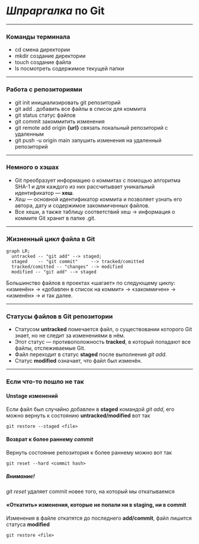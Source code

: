 # _Шпраргалка_ по Git

---

### Команды терминала

- cd смена директории
- mkdir создание директории
- touch создание файла
- ls посмотреть содержимое текущей папки
---
### Работа с репозиториями

- git init инициализировать git репозиторий
- git add . добавить все файлы в список для коммита
- git status статус файлов
- git commit закоммитить изменения
- git remote add origin __{url}__ связать локальный репозиторий с удаленным
- git push -u origin main запушить изменения на удаленный репозиторий
---
### Немного о хэшах

- Git преобразует информацию о коммитах с помощью алгоритма SHA-1 и для каждого из них рассчитывает уникальный идентификатор — __хеш__.
- _Хеш_ — основной идентификатор коммита и позволяет узнать его автора, дату и содержимое закоммиченных файлов.
- Все хеши, а также таблицу соответствий хеш → информация о коммите Git хранит в папке .git.
---
### Жизненный _цикл_ файла в __Git__
```mermaid
graph LR;
  untracked -- "git add" --> staged;
  staged    -- "git commit"     --> tracked/comitted
  tracked/comitted -- "changes" --> modified
  modified -- "git add" --> staged
```
Большинство файлов в проектах «шагает» по следующему циклу: «изменён» → «добавлен в список на коммит» → «закоммичен» → «изменён» → и так далее.

---
### Статусы файлов в Git репозитории
- Статусом __untracked__ помечается файл, о существовании которого Git знает, но не следит за изменениями в нём.
- Этот статус — противоположность __tracked__, в который попадают все файлы, отслеживаемые Git.
- Файл переходит в статус __staged__ после выполнения _git add_.
- Статус __modified__ означает, что файл был изменён.
---
### Если что-то пошло не так

#### Unstage изменений

Если файл был случайно добавлен в __staged__ командой _git add_, его можно вернуть к состоянию __untracked/modified__ вот так

```git
git restore --staged <file>
```

#### Возврат к более раннему _commit_

Вернуть состояние репозитория к более раннему можно вот так

```git
git reset --hard <commit hash>
```

##### Внимание!

_git reset_ удаляет commit новее того, на который мы откатываемся

#### «Откатить» изменения, которые не попали ни в staging, ни в commit

Изменения в файле откатятся до последнего __add/commit__, файл лишится статуса __modified__

```git
git restore <file>
```
